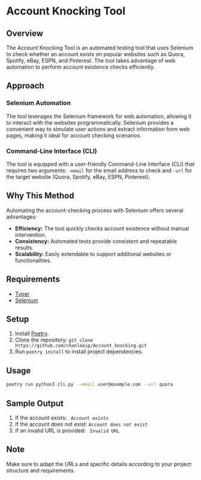 # Account Knocking Tool

## Overview

The Account Knocking Tool is an automated testing tool that uses Selenium to check whether an account exists on popular websites such as Quora, Spotify, eBay, ESPN, and Pinterest. The tool takes advantage of web automation to perform account existence checks efficiently.

## Approach

### Selenium Automation

The tool leverages the Selenium framework for web automation, allowing it to interact with the websites programmatically. Selenium provides a convenient way to simulate user actions and extract information from web pages, making it ideal for account checking scenarios.

### Command-Line Interface (CLI)

The tool is equipped with a user-friendly Command-Line Interface (CLI) that requires two arguments: `-email` for the email address to check and `-url` for the target website (Quora, Spotify, eBay, ESPN, Pinterest).

## Why This Method

Automating the account-checking process with Selenium offers several advantages:

- **Efficiency:** The tool quickly checks account existence without manual intervention.
- **Consistency:** Automated tests provide consistent and repeatable results.
- **Scalability:** Easily extendable to support additional websites or functionalities.

## Requirements

- [Typer](https://github.com/tiangolo/typer)
- [Selenium](https://www.selenium.dev/)

## Setup

1. Install [Poetry](https://python-poetry.org/docs/).
2. Clone the repository: `git clone https://github.com/chanleeip/Account_knocking.git`
3. Run `poetry install` to install project dependencies.

## Usage

```bash
poetry run python3 cli.py --email user@example.com --url quora
```
## Sample Output
1. If the account exists: ``` Account exists```
2. If the account does not exist: ```Account does not exist```
3. If an invalid URL is provided: ``` Invalid URL```

## Note

Make sure to adapt the URLs and specific details according to your project structure and requirements.

